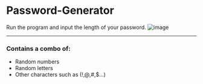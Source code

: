 # Password-Generator
Run the program and input the length of your password.
![image](https://user-images.githubusercontent.com/75947756/133376416-486423c5-59d2-4382-8e16-475375ffabfc.png)

____________________________________________________
### Contains a combo of:

- Random numbers
- Random letters
- Other characters such as (!,@,#,$...)
